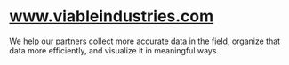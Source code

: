 www.viableindustries.com
========================

We help our partners collect more accurate data in the field, organize that data more efficiently, and visualize it in meaningful ways.
